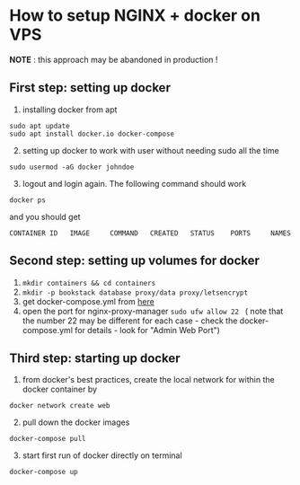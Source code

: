 # How to setup NGINX + docker on VPS

**NOTE** : this approach may be abandoned in production !

## First step: setting up docker

1. installing docker from apt

```
sudo apt update
sudo apt install docker.io docker-compose
```

2. setting up docker to work with user without needing sudo all the time

```
sudo usermod -aG docker johndoe
```

3. logout and login again. The following command should work

```
docker ps
```

and you should get

```
CONTAINER ID   IMAGE     COMMAND   CREATED   STATUS    PORTS     NAMES
```

## Second step: setting up volumes for docker

1. `mkdir containers && cd containers`
2. `mkdir -p bookstack database proxy/data proxy/letsencrypt`
3. get docker-compose.yml from [here](https://gist.github.com/ssddanbrown/7f2a045b612dbfcc029abe6d27c7dc58)
4. open the port for nginx-proxy-manager `sudo ufw allow 22 ` ( note that the number 22 may be different for each case - check the docker-compose.yml for details - look for "Admin Web Port")

## Third step: starting up docker

1. from docker's best practices, create the local network for within the docker container by

```
docker network create web
```

2. pull down the docker images

```
docker-compose pull
```

3. start first run of docker directly on terminal

```
docker-compose up
```
